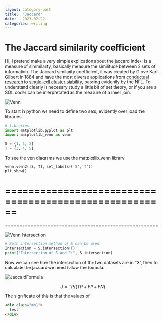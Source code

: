 ```yaml
---
layout: category-post
title:  "Jaccard"
date:   2023-02-22
categories: writing
---
```


# The Jaccard similarity coefficient

Hi, i pretend make a very simple explication about the jaccard index: is a measure of simmilarity, basically measure the similitude between 2 sets of information. The Jaccard similarity coefficient, it was created by Grove Karl Gilbert in 1884 and have the most diverse applications from [conductual research](https://basurafernando.github.io/papers/AnticipationCVPR21.pdf) to [single-cell cluster stability](https://pubmed.ncbi.nlm.nih.gov/33165513/), passing evidently by the NPL. To understand clearly is necesary study a little bit of set theory, or if you are a SQL coder can be interpretated as the measure of a inner join.

![Venn](https://github.com/devicemxl/devicemxl.github.io/blob/master/_posts/imgs/20232202jaccard.002.png?raw=true)

To start in python we need to define two sets, evidently over load the libraries.

```python
# libraries
import matplotlib.pyplot as plt
import matplotlib_venn as venn
```

```python
S = {1, 2, 3}
T = {3, 4, 5}
```

To see the ven diagrams we use the matplotlib_venn library

```python
venn.venn2([S, T], set_labels=('S','T'))
plt.show()
```

======================================================
======================================================
======================================================

![Venn Intersection]()

```python
# Both intersection method or & can be used
Intersection = S.intersection(T)
print("Intersection of S and T:", S_intersection)
```

Now we can see how the intersection of the two datasets are in "3", then to calculate the jaccard we need follow the formula:

![JaccardFormula](https://github.com/devicemxl/devicemxl.github.io/blob/master/_posts/imgs/20232202jaccard.001.svg?raw=true)

```math
\ J = TP / ( TP + FP + FN )
```

The significate of this is that the values of 
```html
<div class="mb1">
  test
</div>
```
